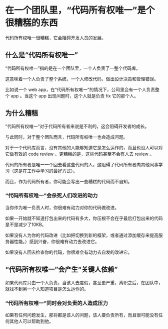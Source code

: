 # 在一个团队里，“代码所有权唯一”是个很糟糕的东西

代码所有权唯一很糟糕，它会阻碍开发人员的发展。

## 什么是“代码所有权唯一”

“代码所有权唯一”指的是在一个团队里，一个人负责了一整个代码库。

这意味着一个人负责了整个系统，一个人修改代码，做出设计决策和管理错误。

比如说一个 web app，在“代码所有权唯一”的情况下，公司里会有一个人负责整个 app 。当这个 app 出现问题时，这个人就是负责 fix 它的那个人。

## 为什么糟糕

“代码所有权唯一”对于代码所有者来说是不利的，这会阻碍开发者的成长。

与此同时，对于整个团队而言，代码所有权唯一也会造成问题。

对于一个代码库而言，没有其他的人能够知道它是怎么运作的，而且也没人可以对它做有效的 code review 。更糟糕的是，这些代码甚至不会有人去 review 。

代码的所有者是唯一一个回去看这些代码的人，这阻碍了代码所有者向其他同事学习（这是在工作中学习的最好方式）。

而且，作为代码所有者，你可能会写出一些糟糕的代码而不自知。

### “代码所有权唯一”会杀死人们改进的动力

当你作为唯一负责人时，你很难有动力对你的代码做改进。

如果一开始就不知道打包出来的代码有多大，你压根不会在乎最后打包出来的代码是不是减少了10KB。

如果没有人为你的代码改进（比如把切换到新的框架，或者通过添加缓存来提高服务器性能。）感到兴奋，你很难有动力去改进它。

如果没有人回去检查你的代码，你很难会有动力去自发的改进它。

## “代码所有权唯一”会产生“关键人依赖”

如果代码库只由一个人负责，当该人去度假，甚至更严重，离职之后，在团队中，就找不到另一个人知道项目是怎么运作的。

### “代码所有权唯一”同时会对负责的人造成压力

如果有任何问题发生，那将都是该人的问题，该人要负责所有，而且很可能没有任何其他人可以帮助到他。